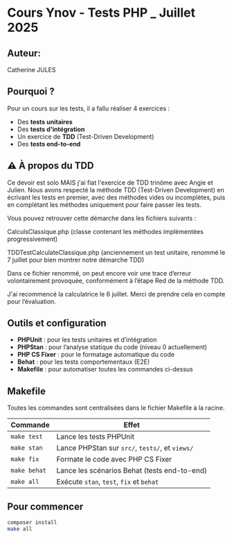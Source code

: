 # Cours Ynov - Tests PHP _ Juillet 2025

## Auteur:
Catherine JULES

## Pourquoi ?
Pour un cours sur les tests, il a fallu réaliser 4 exercices :
- Des **tests unitaires**
- Des **tests d'intégration**
- Un exercice de **TDD** (Test-Driven Development)
- Des **tests end-to-end**

## ⚠️ À propos du TDD
Ce devoir est solo MAIS j'ai fiat l'exercice de TDD trinôme avec Angie et Julien.
Nous avons respecté la méthode TDD (Test-Driven Development) en écrivant les tests en premier, avec des méthodes vides ou incomplètes, puis en complétant les méthodes uniquement pour faire passer les tests.

Vous pouvez retrouver cette démarche dans les fichiers suivants :

CalculsClassique.php (classe contenant les méthodes implémentées progressivement)

TDDTestCalculateClassique.php (anciennement un test unitaire, renommé le 7 juillet pour bien montrer notre démarche TDD)

Dans ce fichier renommé, on peut encore voir une trace d’erreur volontairement provoquée, conformément à l’étape Red de la méthode TDD.

J'ai recommencé la calculatrice le 6 juillet.
Merci de prendre cela en compte pour l’évaluation.

## Outils et configuration

- **PHPUnit** : pour les tests unitaires et d’intégration  
- **PHPStan** : pour l’analyse statique du code (niveau 0 actuellement)  
- **PHP CS Fixer** : pour le formatage automatique du code  
- **Behat** : pour les tests comportementaux (E2E)  
- **Makefile** : pour automatiser toutes les commandes ci-dessus

## Makefile

Toutes les commandes sont centralisées dans le fichier Makefile à la racine.

| Commande         | Effet                                              |
|------------------|----------------------------------------------------|
| `make test`      | Lance les tests PHPUnit                           |
| `make stan`      | Lance PHPStan sur `src/`, `tests/`, et `views/`   |
| `make fix`       | Formate le code avec PHP CS Fixer                 |
| `make behat`     | Lance les scénarios Behat (tests end-to-end)      |
| `make all`       | Exécute `stan`, `test`, `fix` et `behat` |

## Pour commencer

```bash
composer install
make all